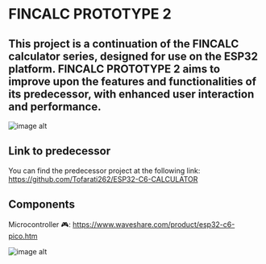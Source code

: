 # FINCALC PROTOTYPE 2
## This project is a continuation of the FINCALC calculator series, designed for use on the ESP32 platform. FINCALC PROTOTYPE 2 aims to improve upon the features and functionalities of its predecessor, with enhanced user interaction and performance.
![image alt](https://github.com/Tofarati262/Fincalc/blob/74c714ba5b77024089a253b0462766ed36b54e95/Assets/CALCULATOR%20PROTOTYPE%202.JPEG)

## Link to predecessor
You can find the predecessor project at the following link: https://github.com/Tofarati262/ESP32-C6-CALCULATOR

## Components
Microcontroller 🎮: https://www.waveshare.com/product/esp32-c6-pico.htm



![image alt](https://github.com/Tofarati262/Fincalc/blob/c18223d3eae03410638fed457488fdb5f455bbf0/Assets/Screenshot%202025-02-16%20231415.jpg)
